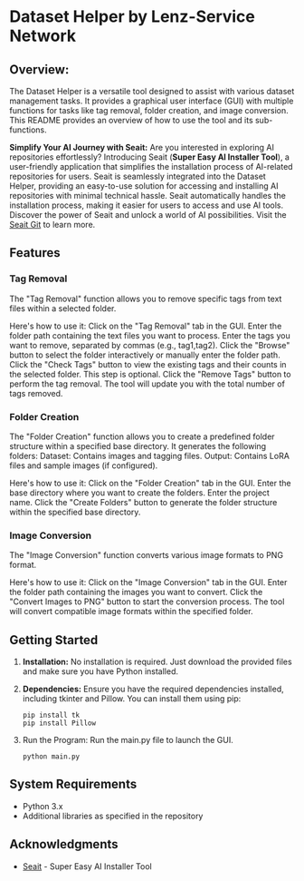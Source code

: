 # Dataset Helper by Lenz-Service Network

## Overview:

The Dataset Helper is a versatile tool designed to assist with various dataset management tasks. It provides a graphical user interface (GUI) with multiple functions for tasks like tag removal, folder creation, and image conversion. This README provides an overview of how to use the tool and its sub-functions.

**Simplify Your AI Journey with Seait:**
Are you interested in exploring AI repositories effortlessly? Introducing Seait (**Super Easy AI Installer Tool**), a user-friendly application that simplifies the installation process of AI-related repositories for users. Seait is seamlessly integrated into the Dataset Helper, providing an easy-to-use solution for accessing and installing AI repositories with minimal technical hassle. Seait automatically handles the installation process, making it easier for users to access and use AI tools. Discover the power of Seait and unlock a world of AI possibilities. Visit the [Seait Git](https://github.com/diStyApps/seait) to learn more.

## Features

### Tag Removal

The "Tag Removal" function allows you to remove specific tags from text files within a selected folder. 

Here's how to use it:
Click on the "Tag Removal" tab in the GUI.
Enter the folder path containing the text files you want to process.
Enter the tags you want to remove, separated by commas (e.g., tag1,tag2).
Click the "Browse" button to select the folder interactively or manually enter the folder path.
Click the "Check Tags" button to view the existing tags and their counts in the selected folder. This step is optional.
Click the "Remove Tags" button to perform the tag removal. The tool will update you with the total number of tags removed.

### Folder Creation

The "Folder Creation" function allows you to create a predefined folder structure within a specified base directory. It generates the following folders:
Dataset: Contains images and tagging files.
Output: Contains LoRA files and sample images (if configured).

Here's how to use it:
Click on the "Folder Creation" tab in the GUI.
Enter the base directory where you want to create the folders.
Enter the project name.
Click the "Create Folders" button to generate the folder structure within the specified base directory.

### Image Conversion

The "Image Conversion" function converts various image formats to PNG format. 

Here's how to use it:
Click on the "Image Conversion" tab in the GUI.
Enter the folder path containing the images you want to convert.
Click the "Convert Images to PNG" button to start the conversion process. The tool will convert compatible image formats within the specified folder.

## Getting Started

1. **Installation:** No installation is required. Just download the provided files and make sure you have Python installed.

2. **Dependencies:** Ensure you have the required dependencies installed, including tkinter and Pillow. You can install them using pip:
   ```
   pip install tk
   pip install Pillow

3. Run the Program: Run the main.py file to launch the GUI.
   ```
   python main.py

## System Requirements

- Python 3.x
- Additional libraries as specified in the repository

## Acknowledgments

- [Seait](https://github.com/diStyApps/seait) - Super Easy AI Installer Tool

